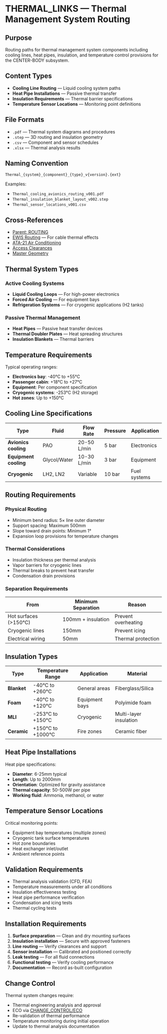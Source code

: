 # THERMAL_LINKS — Thermal Management System Routing

## Purpose

Routing paths for thermal management system components including cooling lines, heat pipes, insulation, and temperature control provisions for the CENTER-BODY subsystem.

## Content Types

- **Cooling Line Routing** — Liquid cooling system paths
- **Heat Pipe Installations** — Passive thermal transfer
- **Insulation Requirements** — Thermal barrier specifications
- **Temperature Sensor Locations** — Monitoring point definitions

## File Formats

- `.pdf` — Thermal system diagrams and procedures
- `.step` — 3D routing and insulation geometry
- `.csv` — Component and sensor schedules
- `.xlsx` — Thermal analysis results

## Naming Convention

```
Thermal_{system}_{component}_{type}_v{version}.{ext}
```

Examples:
- `Thermal_cooling_avionics_routing_v001.pdf`
- `Thermal_insulation_blanket_layout_v002.step`
- `Thermal_sensor_locations_v001.csv`

## Cross-References

- [Parent: ROUTING](../README.md)
- [EWIS Routing](../EWIS/README.md) — For cable thermal effects
- [ATA-21 Air Conditioning](../../INTERFACES/53_TO_21/README.md)
- [Access Clearances](../../ACCESS_CLEARANCES/)
- [Master Geometry](../../MASTER_GEOMETRY/REFERENCES/README.md)

## Thermal System Types

### Active Cooling Systems
- **Liquid Cooling Loops** — For high-power electronics
- **Forced Air Cooling** — For equipment bays
- **Refrigeration Systems** — For cryogenic applications (H2 tanks)

### Passive Thermal Management
- **Heat Pipes** — Passive heat transfer devices
- **Thermal Doubler Plates** — Heat spreading structures
- **Insulation Blankets** — Thermal barriers

## Temperature Requirements

Typical operating ranges:
- **Electronics bay**: -40°C to +55°C
- **Passenger cabin**: +18°C to +27°C
- **Equipment**: Per component specification
- **Cryogenic systems**: -253°C (H2 storage)
- **Hot zones**: Up to +150°C

## Cooling Line Specifications

| Type | Fluid | Flow Rate | Pressure | Application |
|------|-------|-----------|----------|-------------|
| **Avionics cooling** | PAO | 20-50 L/min | 5 bar | Electronics |
| **Equipment cooling** | Glycol/Water | 10-30 L/min | 3 bar | Equipment |
| **Cryogenic** | LH2, LN2 | Variable | 10 bar | Fuel systems |

## Routing Requirements

### Physical Routing
- Minimum bend radius: 5× line outer diameter
- Support spacing: Maximum 500mm
- Slope toward drain points: Minimum 1°
- Expansion loop provisions for temperature changes

### Thermal Considerations
- Insulation thickness per thermal analysis
- Vapor barriers for cryogenic lines
- Thermal breaks to prevent heat transfer
- Condensation drain provisions

### Separation Requirements
| From | Minimum Separation | Reason |
|------|-------------------|---------|
| Hot surfaces (>150°C) | 100mm + insulation | Prevent overheating |
| Cryogenic lines | 150mm | Prevent icing |
| Electrical wiring | 50mm | Thermal protection |

## Insulation Types

| Type | Temperature Range | Application | Material |
|------|------------------|-------------|----------|
| **Blanket** | -40°C to +260°C | General areas | Fiberglass/Silica |
| **Foam** | -40°C to +120°C | Equipment bays | Polyimide foam |
| **MLI** | -253°C to +150°C | Cryogenic | Multi-layer insulation |
| **Ceramic** | +150°C to +1000°C | Fire zones | Ceramic fiber |

## Heat Pipe Installations

Heat pipe specifications:
- **Diameter**: 6-25mm typical
- **Length**: Up to 2000mm
- **Orientation**: Optimized for gravity assistance
- **Thermal capacity**: 50-500W per pipe
- **Working fluid**: Ammonia, methanol, or water

## Temperature Sensor Locations

Critical monitoring points:
- Equipment bay temperatures (multiple zones)
- Cryogenic tank surface temperatures
- Hot zone boundaries
- Heat exchanger inlet/outlet
- Ambient reference points

## Validation Requirements

- Thermal analysis validation (CFD, FEA)
- Temperature measurements under all conditions
- Insulation effectiveness testing
- Heat pipe performance verification
- Condensation and icing tests
- Thermal cycling tests

## Installation Requirements

1. **Surface preparation** — Clean and dry mounting surfaces
2. **Insulation installation** — Secure with approved fasteners
3. **Line routing** — Verify clearances and support
4. **Sensor installation** — Calibrated and positioned correctly
5. **Leak testing** — For all fluid connections
6. **Functional testing** — Verify cooling performance
7. **Documentation** — Record as-built configuration

## Change Control

Thermal system changes require:
- Thermal engineering analysis and approval
- ECO via [CHANGE_CONTROL/ECO](../../CHANGE_CONTROL/ECO/README.md)
- Re-validation of thermal performance
- Temperature monitoring during initial operation
- Update to thermal analysis documentation
